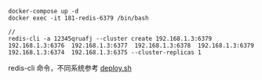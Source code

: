 
```
docker-compose up -d
docker exec -it 181-redis-6379 /bin/bash

// 
redis-cli -a 12345qruafj --cluster create 192.168.1.3:6379 192.168.1.3:6376  192.168.1.3:6377  192.168.1.3:6378  192.168.1.3:6379  192.168.1.3:6374  192.168.1.3:6375 --cluster-replicas 1

```
redis-cli 命令，不同系统参考
[deploy.sh](deploy.sh)
